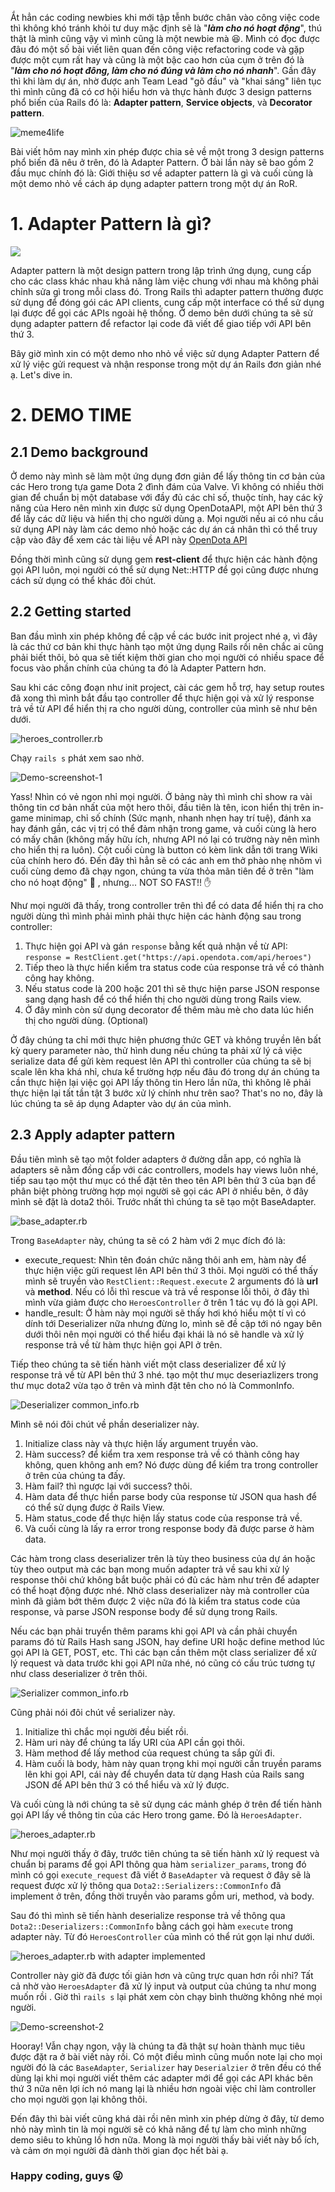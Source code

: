Ắt hẳn các coding newbies khi mới tập tễnh bước chân vào công việc code thì không khó tránh khỏi tư duy mặc định sẽ là "***làm cho nó hoạt động***", thú thật là mình cũng vậy vì mình cũng là một newbie mà :laughing:. Mình có đọc được đâu đó một số bài viết liên quan đến công việc refactoring code và gặp được một cụm rất hay và cũng là một bậc cao hơn của cụm ở trên đó là "***làm cho nó hoạt đông, làm cho nó đúng và làm cho nó nhanh***". Gần đây thì khi làm dự án, nhờ được anh Team Lead "gõ đầu" và "khai sáng" liên tục thì mình cũng đã có cơ hội hiểu hơn và thực hành được 3 design patterns phổ biến của Rails đó là: **Adapter pattern**, **Service objects**, và **Decorator pattern**.

![meme4life](https://images.viblo.asia/6bb1df96-20bb-4d7c-a9c8-0bc74971c2e6.jpg)


Bài viết hôm nay mình xin phép được chia sẻ về một trong 3 design patterns phổ biến đã nêu ở trên, đó là Adapter Pattern. Ở bài lần này sẽ bao gồm 2 đầu mục chính đó là: Giới thiệu sơ về adapter pattern là gì và cuối cùng là một demo nhỏ về cách áp dụng adapter pattern trong một dự án RoR.

# 1. Adapter Pattern là gì?

![](https://images.viblo.asia/c49a47c3-c9a9-4b49-89dd-963d71489772.png)


Adapter pattern là một design pattern trong lập trình ứng dụng, cung cấp cho các class khác nhau khả năng làm việc chung với nhau mà không phải chỉnh sửa gì trong mỗi class đó. Trong Rails thì adapter pattern thường được sử dụng để đóng gói các API clients, cung cấp một interface có thể sử dụng lại được để gọi các APIs ngoài hệ thống. Ở demo bên dưới chúng ta sẽ sử dụng adapter pattern để refactor lại code đã viết để giao tiếp với API bên thứ 3.

Bây giờ mình xin có một demo nho nhỏ về việc sử dụng Adapter Pattern để xử lý việc gửi request và nhận response trong một dự án Rails đơn giản nhé ạ. Let's dive in.

# 2. DEMO TIME

## 2.1 Demo background

Ở demo này mình sẽ làm một ứng dụng đơn giản để lấy thông tin cơ bản của các Hero trong tựa game Dota 2 đình đám của Valve. Vì không có nhiều thời gian để chuẩn bị một database với đầy đủ các chỉ số, thuộc tính, hay các kỹ năng của Hero nên mình xin được sử dụng OpenDotaAPI, một API bên thứ 3 để lấy các dữ liệu và hiển thị cho người dùng ạ. Mọi người nếu ai có nhu cầu sử dụng API này làm các demo nhỏ hoặc các dự án cá nhân thì có thể truy cập vào đây để xem các tài liệu về API này [OpenDota API](https://docs.opendota.com/)

Đồng thời mình cũng sử dụng gem **rest-client** để thực hiện các hành động gọi API luôn, mọi người có thể sử dụng Net::HTTP để gọi cũng được nhưng cách sử dụng có thể khác đôi chút.

## 2.2 Getting started

Ban đầu mình xin phép không đề cập về các bước init project nhé ạ, vì đây là các thứ cơ bản khi thực hành tạo một ứng dụng Rails rồi nên chắc ai cũng phải biết thôi, bỏ qua sẽ tiết kiệm thời gian cho mọi người có nhiều space để focus vào phần chính của chúng ta đó là Adapter Pattern hơn.

Sau khi các công đoạn như init project, cài các gem hỗ trợ, hay setup routes đã xong thì mình bắt đầu tạo controller để thực hiện gọi và xử lý response trả về từ API để hiển thị ra cho người dùng, controller của mình sẽ như bên dưới.

![*heroes_controller.rb*](https://images.viblo.asia/75239a89-986b-4b03-845f-2615c462ac49.png)

Chạy `rails s` phát xem sao nhờ.

![Demo-screenshot-1](https://images.viblo.asia/185da6f7-4e5d-480d-bcef-1491acb044f6.png)

Yass! Nhìn có vẻ ngon nhỉ mọi người. Ở bảng này thì mình chỉ show ra vài thông tin cơ bản nhất của một hero thôi, đầu tiên là tên, icon hiển thị trên in-game minimap, chỉ số chính (Sức mạnh, nhanh nhẹn hay trí tuệ), đánh xa hay đánh gần, các vị trị có thể đảm nhận trong game,  và cuối cùng là hero có mấy chân (không mấy hữu ích, nhưng API nó lại có trường này nên mình cho hiển thị ra luôn). Cột cuối cùng là button có kèm link dẫn tới trang Wiki của chính hero đó. Đến đây thì hẳn sẽ có các anh em thở phào nhẹ nhõm vì cuối cùng demo đã chạy ngon, chúng ta vừa thỏa mãn tiên đề ở trên "làm cho nó hoạt động"  :clap: , nhưng... NOT SO FAST!! :hand:

Như mọi người đã thấy, trong controller trên thì để có data để hiển thị ra cho người dùng thì mình phải mình phải thực hiện các hành động sau trong controller:
1. Thực hiện gọi API và gán `response` bằng kết quả nhận về từ API: `response = RestClient.get("https://api.opendota.com/api/heroes")`
2. Tiếp theo là thực hiển kiểm tra status code của response trả về có thành công hay không.
3. Nếu status code là 200 hoặc 201 thì sẽ thực hiện parse JSON response sang dạng hash để có thể hiển thị cho người dùng trong Rails view.
4. Ở đây mình còn sử dụng decorator để thêm màu mè cho data lúc hiển thị cho người dùng. (Optional)

Ở đây chúng ta chỉ mới thực hiện phương thức GET và không truyền lên bất kỳ query parameter nào, thử hình dung nếu chúng ta phải xử lý cả việc serialize data để gửi kèm request lên API thì controller của chúng ta sẽ bị scale lên kha khá nhỉ, chưa kể trường hợp nếu đâu đó trong dự án chúng ta cần thực hiện lại việc gọi API lấy thông tin Hero lần nữa, thì không lẽ phải thực hiện lại tất tần tật 3 bước xử lý chính như trên sao? That's no no, đây là lúc chúng ta sẽ áp dụng Adapter vào dự án của mình.

## 2.3 Apply adapter pattern

Đầu tiên mình sẽ tạo một folder adapters ở đường dẫn app, có nghĩa là adapters sẽ nằm đồng cấp với các controllers, models hay views luôn nhé, tiếp sau tạo một thư mục có thể đặt tên theo tên API bên thứ 3 của bạn để phân biệt phòng trường hợp mọi người sẽ gọi các API ở nhiều bên, ở đây mình sẽ đặt là dota2 thôi. Trước nhất thì chúng ta sẽ tạo một BaseAdapter.

![base_adapter.rb](https://images.viblo.asia/af373e15-d79e-4ad0-b5a0-14aba3934eba.png)


Trong `BaseAdapter` này, chúng ta sẽ có 2 hàm với 2 mục đích đó là:
* execute_request: Nhìn tên đoán chức năng thôi anh em, hàm này để thực hiện việc gửi request lên API bên thứ 3 thôi. Mọi người có thể thấy mình sẽ truyền vào `RestClient::Request.execute` 2 arguments đó là **url** và **method**. Nếu có lỗi thì rescue và trả về response lỗi thôi, ở đây thì mình vừa giảm được cho `HeroesController` ở trên 1 tác vụ đó là gọi API.
* handle_result: Ở hàm này mọi người sẽ thấy hơi khó hiểu một tí vì có dính tới Deserializer nữa nhưng đừng lo, mình sẽ đề cập tới nó ngay bên dưới thôi nên mọi người có thể hiểu đại khái là nó sẽ handle và xử lý response trả về từ hàm thực hiện gọi API ở trên.

Tiếp theo chúng ta sẽ tiến hành viết một class deserializer để xử lý response trả về từ API bên thứ 3 nhé. tạo một thư mục deseriazlizers trong thư mục dota2 vừa tạo ở trên và mình đặt tên cho nó là CommonInfo.

![Deserializer common_info.rb](https://images.viblo.asia/21d98621-fce0-4eec-87a1-10f3c1986f7c.png)

Mình sẽ nói đôi chút về phần deserializer này.
1. Initialize class này và thực hiện lấy argument truyền vào.
2. Hàm success? để kiểm tra xem response trả về có thành công hay không, quen không anh em? Nó được dùng để kiểm tra trong controller ở trên của chúng ta đấy.
3. Hàm fail? thì ngược lại với success? thôi.
4. Hàm data để thực hiển parse body của response từ JSON qua hash để có thể sử dụng được ở Rails View.
5. Hàm status_code để thực hiện lấy status code của response trả về.
6. Và cuối cùng là lấy ra error trong response body đã được parse ở hàm data.

Các hàm trong class deserializer trên là tùy theo business của dự án hoặc tùy theo output mà các bạn mong muốn adapter trả về sau khi xử lý response thôi chứ không bắt buộc phải có đủ các hàm như trên để adapter có thể hoạt động được nhé. Nhờ class deserializer này mà controller của mình đã giảm bớt thêm được 2 việc nữa đó là kiểm tra status code của response, và parse JSON response body để sử dụng trong Rails.

Nếu các bạn phải truyển thêm params khi gọi API và cần phải chuyển params đó từ Rails Hash sang JSON, hay define URI hoặc define method lúc gọi API là GET, POST, etc. Thì các bạn cần thêm một class serializer để xử lý request và data trước khi gọi API nữa nhé, nó cũng có cấu trúc tương tự như class deserializer ở trên thôi.

![Serializer common_info.rb](https://images.viblo.asia/84d91d5a-fd21-43e4-a1eb-19ebfe3b74aa.png)

Cũng phải nói đôi chút về serializer này.
1. Initialize thì chắc mọi người đều biết rồi.
2. Hàm uri này để chúng ta lấy URI của API cần gọi thôi.
3. Hàm method để lấy method của request chúng ta sắp gửi đi.
4. Hàm cuối là body, hàm này quan trọng khi mọi người cần truyền params lên khi gọi API, cái này để chuyển data từ dạng Hash của Rails sang JSON để API bên thứ 3 có thể hiểu và xử lý được.

Và cuối cùng là nới chúng ta sẽ sử dụng các mảnh ghép ở trên để tiến hành gọi API lấy về thông tin của các Hero trong game. Đó là `HeroesAdapter`.

![heroes_adapter.rb](https://images.viblo.asia/e7fc443c-d124-4cb8-9c91-26498eaf3a68.png)

Như mọi người thấy ở đây, trước tiên chúng ta sẽ tiến hành xử lý request và chuẩn bị params để gọi API thông qua hàm `serializer_params`, trong đó mình có gọi `execute_request` đã viết ở `BaseAdapter` và request ở đây sẽ là request được xử lý thông qua `Dota2::Serializers::CommonInfo` đã implement ở trên, đồng thời truyền vào params gồm uri, method, và body.

Sau đó thì mình sẽ tiến hành deserialize response trả về thông qua `Dota2::Deserializers::CommonInfo` bằng cách gọi hàm `execute` trong adapter này. Từ đó `HeroesController` của mình có thể rút gọn lại như dưới.

![heroes_adapter.rb with adapter implemented](https://images.viblo.asia/c42e4b40-377c-400f-a8af-3afff6e68d2d.png)

Controller này giờ đã được tối giản hơn và cũng trực quan hơn rồi nhỉ? Tất cả nhờ vào `HeroesAdapter` đã xử lý input và output của chúng ta như mong muốn rồi . Giờ thì `rails s` lại phát xem còn chạy bình thường không nhé mọi người.

![Demo-screenshot-2](https://images.viblo.asia/43827df3-da55-4cbe-9e01-67f83614af04.png)

Hooray! Vẫn chạy ngon, vậy là chúng ta đã thật sự hoàn thành mục tiêu được đặt ra ở bài viết này rồi. Có một điều mình cũng muốn note lại cho mọi người đó là các `BaseAdapter`, `Serializer` hay `Deserialzier` ở trên đều có thể dùng lại khi mọi người viết thêm các adapter mới để gọi các API khác bên thứ 3 nữa nên lợi ích nó mang lại là nhiều hơn ngoài việc chỉ làm controller cho mọi người gọn lại không thôi.

Đến đây thì bài viết cũng khá dài rồi nên mình xin phép dừng ở đây, từ demo nhỏ này mình tin là mọi người sẽ có khả năng để tự làm cho mình những demo siêu to khủng lồ hơn nữa. Mong là mọi người thấy bài viết này bổ ích, và cảm ơn mọi người đã dành thời gian đọc hết bài ạ.

### Happy coding, guys :stuck_out_tongue_winking_eye: